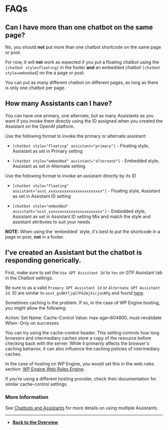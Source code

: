 # FAQs

## Can I have more than one chatbot on the same page?

No, you should **not** put more than one chatbot shortcode on the same page or post.

For now, it will **not** work as expected if you put a floating chatbot using the ```[chatbot style=floating]``` in the footer **and** an embedded chatbot ```[chatbot style=embedded```] on the a page or post.

You can put as many different chatbot on different pages, as long as there is only one chatbot per page.

## How many Assistants can I have?

You can have one primary, one alternate, but as many Assistants as you want if you invoke them directly using the ID assigned when you created the Assistant on the OpenAI platform.

Use the following format to invoke the primary or alternate assistant:

- `[chatbot style="floating" assistant="primary"]` - Floating style, Assistant as set in Primary setting

- `[chatbot style="embedded" assistant="alternate"]` - Embedded style, Assistant as set in Alternate setting

Use the following format to invoke an assistant directly by its ID

- `[chatbot style="floating" assistant="asst_xxxxxxxxxxxxxxxxxxxxxxxx"]` - Floating style, Assistant as set in Assistant ID setting

- `[chatbot style="embedded" assistant="asst_xxxxxxxxxxxxxxxxxxxxxxxx"]` - Embedded style, Assistant as set in Assistant ID setting
Mix and match the style and assistant attributes to suit your needs.

**NOTE:** When using the 'embedded' style, it's best to put the shortcode in a page or post, **not** in a footer.

## I've created an Assistant but the chatbot is responding generically.

First, make sure to set the ```Use GPT Assistant Id``` to ```Yes``` on GTP Assistant tab in the Chatbot settings.

Be sure to as a valid ```Primary GPT Assistant Id``` or ```Alternate GPT Assistant Id```.  ID are similar to ```asst_gs8KtljqS7F62mjXicjxnAPg``` and found [here](https://platform.openai.com/assistants).

Sometimes caching is the problem.  If so, in the case of WP Engine hosting, you might allow the following:

Action: Set
Name: Cache-Control
Value: max-age=604800, must-revalidate
When: Only on successes

You can try using the cache-control header.  This setting controls how long browsers and intermediary caches store a copy of the resource before checking back with the server.  While it primarily affects the browser's caching behavior, it can also influence the caching policies of intermediary caches.

In the case of hosting on WP Engine, you would set this in the web rules section: [WP Engine Web Rules Engine](https://wpengine.com/support/web-rules-engine/#Header_Rules).

If you’re using a different hosting provider, check their documentation for similar cache-control settings.

### More Information

See [Chatbots and Assistants](support/chatbots-and-assistants.md) for more details on using multiple Assistants.

---

- **[Back to the Overview](/overview.md)**